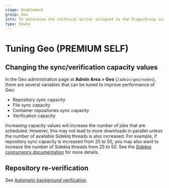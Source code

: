 ```yaml
---
stage: Enablement
group: Geo
info: To determine the technical writer assigned to the Stage/Group associated with this page, see https://about.gitlab.com/handbook/engineering/ux/technical-writing/#assignments
type: howto
---
```


# Tuning Geo **(PREMIUM SELF)**

## Changing the sync/verification capacity values

In the Geo administration page at **Admin Area > Geo** (`/admin/geo/nodes`),
there are several variables that can be tuned to improve performance of Geo:

- Repository sync capacity
- File sync capacity
- Container repositories sync capacity
- Verification capacity

Increasing capacity values will increase the number of jobs that are scheduled.
However, this may not lead to more downloads in parallel unless the number of
available Sidekiq threads is also increased. For example, if repository sync
capacity is increased from 25 to 50, you may also want to increase the number
of Sidekiq threads from 25 to 50. See the
[Sidekiq concurrency documentation](../../operations/extra_sidekiq_processes.md#number-of-threads)
for more details.

## Repository re-verification

See
[Automatic background verification](../disaster_recovery/background_verification.md).
